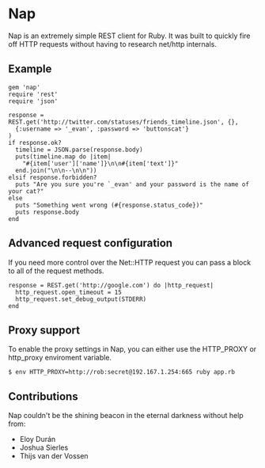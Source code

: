 # Nap

Nap is an extremely simple REST client for Ruby. It was built to quickly
fire off HTTP requests without having to research net/http internals.

## Example

    gem 'nap'
    require 'rest'
    require 'json'
    
    response = REST.get('http://twitter.com/statuses/friends_timeline.json', {},
      {:username => '_evan', :password => 'buttonscat'}
    )
    if response.ok?
      timeline = JSON.parse(response.body)
      puts(timeline.map do |item|
        "#{item['user']['name']}\n\n#{item['text']}"
      end.join("\n\n--\n\n"))
    elsif response.forbidden?
      puts "Are you sure you're `_evan' and your password is the name of your cat?"
    else
      puts "Something went wrong (#{response.status_code})"
      puts response.body
    end

## Advanced request configuration

If you need more control over the Net::HTTP request you can pass a block to
all of the request methods. 

    response = REST.get('http://google.com') do |http_request|
      http_request.open_timeout = 15
      http_request.set_debug_output(STDERR)
    end

## Proxy support

To enable the proxy settings in Nap, you can either use the HTTP\_PROXY or http\_proxy enviroment variable.

    $ env HTTP_PROXY=http://rob:secret@192.167.1.254:665 ruby app.rb

## Contributions

Nap couldn't be the shining beacon in the eternal darkness without help from:

* Eloy Durán
* Joshua Sierles
* Thijs van der Vossen